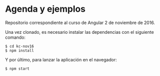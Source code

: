# Agenda y ejemplos

Repositorio correspondiente al curso de Angular 2 de noviembre de 2016.

Una vez clonado, es necesario instalar las dependencias con el siguiente comando:

```
$ cd kc-nov16
$ npm install
```

Y por último, para lanzar la aplicación en el navegador:

```
$ npm start
```
